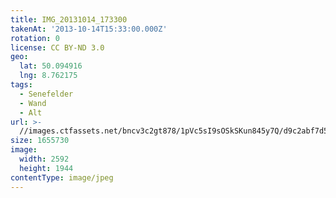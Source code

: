 ```yaml
---
title: IMG_20131014_173300
takenAt: '2013-10-14T15:33:00.000Z'
rotation: 0
license: CC BY-ND 3.0
geo:
  lat: 50.094916
  lng: 8.762175
tags:
  - Senefelder
  - Wand
  - Alt
url: >-
  //images.ctfassets.net/bncv3c2gt878/1pVc5sI9sOSkSKun845y7Q/d9c2abf7d533446a3b26e7d9e0e50f84/img_20131014_173300_10287293465_o
size: 1655730
image:
  width: 2592
  height: 1944
contentType: image/jpeg
---
```


